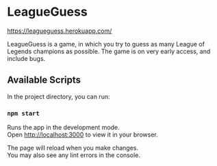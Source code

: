 # LeagueGuess

https://leagueguess.herokuapp.com/

LeagueGuess is a game, in which you try to guess as many League of Legends champions as possible. The game is on very early access, and include bugs.

## Available Scripts

In the project directory, you can run:

### `npm start`

Runs the app in the development mode.\
Open [http://localhost:3000](http://localhost:3000) to view it in your browser.

The page will reload when you make changes.\
You may also see any lint errors in the console.
